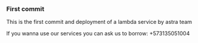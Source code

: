 ### First commit

This is the first commit and deployment of a lambda service by astra team

If you wanna use our services you can ask us to borrow: +573135051004 
